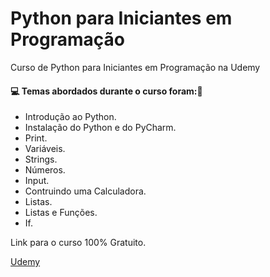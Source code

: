 # Python para Iniciantes em Programação
Curso de Python para Iniciantes em Programação na Udemy
#### :computer: Temas abordados durante o curso foram::rocket:
- Introdução ao Python.
- Instalação do Python e do PyCharm.
- Print.
- Variáveis.
- Strings.
- Números.
- Input.
- Contruindo uma Calculadora.
- Listas.
- Listas e Funções.
- If.

Link para o curso 100% Gratuito. 

[Udemy](https://www.udemy.com/course/python-iniciantes-programacao/)
